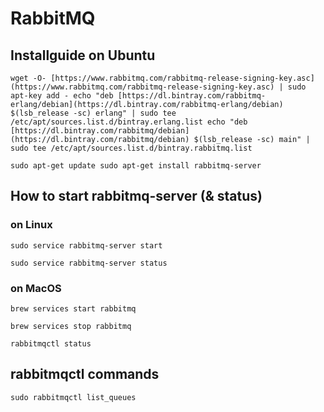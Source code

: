# RabbitMQ

## Installguide on Ubuntu

`wget -O- [https://www.rabbitmq.com/rabbitmq-release-signing-key.asc](https://www.rabbitmq.com/rabbitmq-release-signing-key.asc) | sudo apt-key add -
echo "deb [https://dl.bintray.com/rabbitmq-erlang/debian](https://dl.bintray.com/rabbitmq-erlang/debian) $(lsb_release -sc) erlang" | sudo tee /etc/apt/sources.list.d/bintray.erlang.list
echo "deb [https://dl.bintray.com/rabbitmq/debian](https://dl.bintray.com/rabbitmq/debian) $(lsb_release -sc) main" | sudo tee /etc/apt/sources.list.d/bintray.rabbitmq.list`

`sudo apt-get update
sudo apt-get install rabbitmq-server`

## How to start rabbitmq-server (& status)

### on Linux

`sudo service rabbitmq-server start`

`sudo service rabbitmq-server status`

### on MacOS

`brew services start rabbitmq`

`brew services stop rabbitmq`

`rabbitmqctl status`

## rabbitmqctl commands

`sudo rabbitmqctl list_queues`
